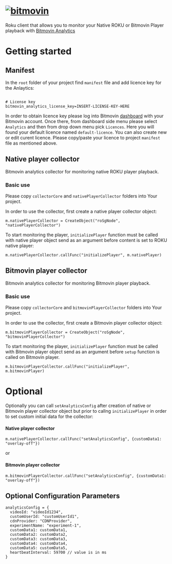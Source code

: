 # [![bitmovin](http://bitmovin-a.akamaihd.net/webpages/bitmovin-logo-github.png)](http://www.bitmovin.com)
Roku client that allows you to monitor your Native ROKU or Bitmovin Player playback with [Bitmovin Analytics](https://bitmovin.com/video-analytics/)

# Getting started
## Manifest

In the `root` folder of your project find `manifest` file
 and add licence key for the Anlaytics:
```

# License key
bitmovin_analytics_license_key=INSERT-LICENSE-KEY-HERE
```

In order to obtain licence key please log into Bitmovin [dashboard](https://bitmovin.com/dashboard) with your Bitmovin account.
Once there, from dashboard side menu please select `Analytics` and then from  drop down menu pick `Licences`.
Here you will found your default licence named `default-licence`. You can also create new or edit curent licence.
Please copy/paste your licence to project `manifest` file as mentioned above.

## Native player collector

Bitmovin analytics collector for monitoring native ROKU player playback.

### Basic use

Please copy `collectorCore` and `nativePlayerCollector` folders into Your project.

In order to use the collector, first create a native player collector object:

```
m.nativePlayerCollector = CreateObject("roSgNode", "nativePlayerCollector")
```

To start monitoring the player, `initializePlayer` function must be called with native player object send as an argument before content is set to ROKU native player:

```
m.nativePlayerCollector.callFunc("initializePlayer", m.nativePlayer)
```

## Bitmovin player collector

Bitmovin analytics collector for monitoring Bitmovin player playback.

### Basic use

Please copy `collectorCore` and `bitmovinPlayerCollector` folders into Your project.

In order to use the collector, first create a Bitmovin player collector object:

```
m.bitmovinPlayerCollector = CreateObject("roSgNode", "bitmovinPlayerCollector")
```

To start monitoring the player, `initializePlayer` function must be called with Bitmovin player object send as an argument before `setup` function is called on Bitmovin player.

```
m.bitmovinPlayerCollector.callFunc("initializePlayer", m.bitmovinPlayer)
```

# Optional

Optionally you can call `setAnalyticsConfig` after creation of native or Bitmovin player collector object but prior to callng `initializePlayer` in order to
set custom initial data for the collector:

#### Native player collector

```
m.nativePlayerCollector.callFunc("setAnalyticsConfig", {customData1: "overlay-off"})
```

or

#### Bitmovin player collector

```
m.bitmovinPlayerCollector.callFunc("setAnalyticsConfig", {customData1: "overlay-off"})
```

## Optional Configuration Parameters

```
analyticsConfig = {
  videoId: "videoId1234",
  customUserId: "customUserId1",
  cdnProvider: "CDNProvider",
  experimentName: "experiment-1",
  customData1: customData1,
  customData2: customData2,
  customData3: customData3,
  customData4: customData4,
  customData5: customData5,
  heartbeatInterval: 59700 // value is in ms
}
```

